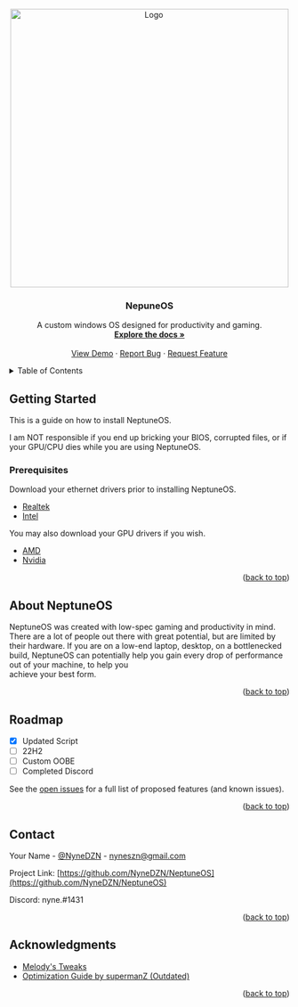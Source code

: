 <!-- PROJECT LOGO -->
<br />
<div align="center">
  <a href="https://github.com/NyneDZN/NeptuneOS">
    <img src="https://user-images.githubusercontent.com/120980797/209248113-fb446909-8aad-4c90-bedf-d4d536ef5dee.png"
" alt="Logo" width="500" height="500">
  </a>

<h3 align="center">NepuneOS</h3>

  <p align="center">
    A custom windows OS designed for productivity and gaming.
    <br />
    <a href="https://github.com/NyneDZN/NeptuneOS"><strong>Explore the docs »</strong></a>
    <br />
    <br />
    <a href="https://github.com/NyneDZN/NeptuneOS">View Demo</a>
    ·
    <a href="https://github.com/NyneDZN/NeptuneOS/issues">Report Bug</a>
    ·
    <a href="https://github.com/NyneDZN/NeptuneOS/issues">Request Feature</a>
  </p>
</div>



<!-- TABLE OF CONTENTS -->
<details>
  <summary>Table of Contents</summary>
  <ol>
    <li>
      <a href="#about-neptuneos">About NeptuneOS</a>
    </li>
    <li>
      <a href="#getting-started">Getting Started</a>
      <ul>
        <li><a href="#prerequisites">Prerequisites</a></li>
        <li><a href="#installation">Installation</a></li>
      </ul>
    </li>
    <li><a href="#usage">Usage</a></li>
    <li><a href="#roadmap">Roadmap</a></li>
    <li><a href="#contact">Contact</a></li>
    <li><a href="#acknowledgments">Acknowledgments</a></li>
  </ol>
</details>



<!-- GETTING STARTED -->
## Getting Started

This is a guide on how to install NeptuneOS.

I am NOT responsible if you end up bricking your BIOS, corrupted files, or if your GPU/CPU dies while you are using NeptuneOS.

### Prerequisites
Download your ethernet drivers prior to installing NeptuneOS.
* [Realtek](https://www.realtek.com/en/component/zoo/category/network-interface-controllers-10-100-1000m-gigabit-ethernet-pci-express-software)
* [Intel](https://www.intel.com/content/www/us/en/download/18293/intel-network-adapter-driver-for-windows-10.html)

You may also download your GPU drivers if you wish.
* [AMD](https://www.amd.com/en/support)
* [Nvidia](https://www.nvidia.com/download/index.aspx)


<p align="right">(<a href="#readme-top">back to top</a>)</p>



<!-- ABOUT NEPTUNEOS -->
## About NeptuneOS

 NeptuneOS was created with low-spec gaming and productivity in mind. There are a lot of people out there with great potential, but are limited by their 
 hardware.
 If you are on a low-end laptop, desktop, on a bottlenecked build, NeptuneOS can potentially help you gain every drop of performance out of your machine, to help you   
 achieve your best form.

<p align="right">(<a href="#readme-top">back to top</a>)</p>



<!-- ROADMAP -->
## Roadmap

- [x] Updated Script
- [ ] 22H2 
- [ ] Custom OOBE
- [ ] Completed Discord

See the [open issues](https://github.com/NyneDZN/NeptuneOS/issues) for a full list of proposed features (and known issues).

<p align="right">(<a href="#readme-top">back to top</a>)</p>



<!-- CONTACT -->
## Contact

Your Name - [@NyneDZN](https://twitter.com/NyneDZN) - nyneszn@gmail.com

Project Link: [https://github.com/NyneDZN/NeptuneOS](https://github.com/NyneDZN/NeptuneOS)

Discord: nyne.#1431

<p align="right">(<a href="#readme-top">back to top</a>)</p>



<!-- ACKNOWLEDGMENTS -->
## Acknowledgments

* [Melody's Tweaks](https://sites.google.com/view/melodystweaks/basictweaks?pli=1)
* [Optimization Guide by supermanZ (Outdated)](https://steamcommunity.com/sharedfiles/filedetails/?id=476760198)

<p align="right">(<a href="#readme-top">back to top</a>)</p>
